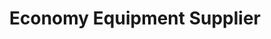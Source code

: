 ---
title: "Economy Equipment Supplier"
url: /phoenix/economy-equipment-supplier/
shop: Großhandel
---